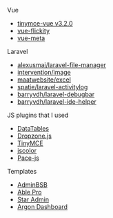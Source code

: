 Vue
* [tinymce-vue v3.2.0](https://github.com/tinymce/tinymce-vue)
* [vue-flickity](https://github.com/drewjbartlett/vue-flickity)
* [vue-meta](https://github.com/nuxt/vue-meta)

Laravel
* [alexusmai/laravel-file-manager](https://github.com/alexusmai/laravel-file-manager)
* [intervention/image](http://image.intervention.io/)
* [maatwebsite/excel](https://github.com/maatwebsite/Laravel-Excel)
* [spatie/laravel-activitylog](https://spatie.be/docs/laravel-activitylog/v3/installation-and-setup)
* [barryvdh/laravel-debugbar](https://github.com/barryvdh/laravel-debugbar)
* [barryvdh/laravel-ide-helper](https://github.com/barryvdh/laravel-ide-helper)

JS plugins that I used

* [DataTables](https://datatables.net/download/)
* [Dropzone.js](https://www.dropzonejs.com/#installation)
* [TinyMCE](https://www.tiny.cloud/get-tiny/self-hosted/)
* [jscolor](http://jscolor.com/)
* [Pace-js](https://github.hubspot.com/pace/docs/welcome/)

Templates

* [AdminBSB](https://github.com/gurayyarar/AdminBSBMaterialDesign)
* [Able Pro](https://codedthemes.com/item/able-pro-lite-free-admin-template/)
* [Star Admin](https://www.bootstrapdash.com/product/star-admin-free/#product-demo-section)
* [Argon Dashboard](https://demos.creative-tim.com/argon-dashboard/docs/getting-started/quick-start.html)